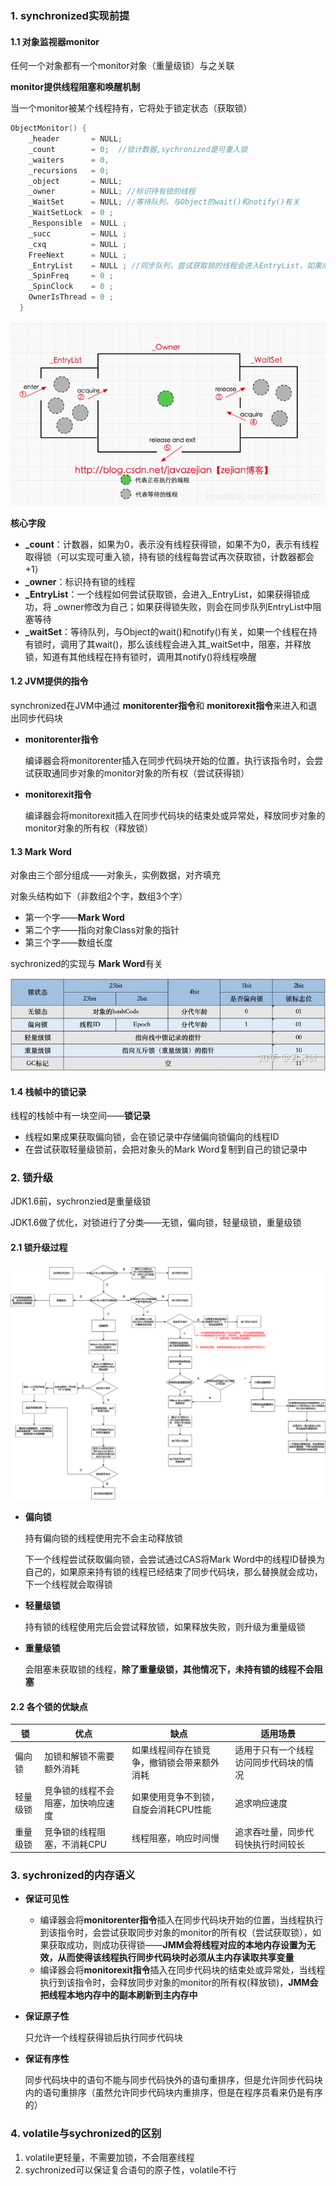 ### 1. synchronized实现前提

#### 1.1 对象监视器monitor

任何一个对象都有一个monitor对象（重量级锁）与之关联

**monitor提供线程阻塞和唤醒机制**

当一个monitor被某个线程持有，它将处于锁定状态（获取锁）

```C++
ObjectMonitor() {
    _header       = NULL;
    _count        = 0;  //锁计数器,sychronized是可重入锁
    _waiters      = 0,  
    _recursions   = 0;
    _object       = NULL;
    _owner        = NULL; //标识持有锁的线程
    _WaitSet      = NULL; //等待队列，与Object的wait()和notify()有关
    _WaitSetLock  = 0 ;
    _Responsible  = NULL ;
    _succ         = NULL ;
    _cxq          = NULL ;
    FreeNext      = NULL ;
    _EntryList    = NULL ; //同步队列，尝试获取锁的线程会进入EntryList，如果成功获得锁，则设置monitor的_owner为，如果没有成功获得锁，在EntryList中阻塞等待
    _SpinFreq     = 0 ;
    _SpinClock    = 0 ;
    OwnerIsThread = 0 ;
  }
```

![11](p/12.png)

**核心字段**

* **_count**：计数器，如果为0，表示没有线程获得锁，如果不为0，表示有线程取得锁（可以实现可重入锁，持有锁的线程每尝试再次获取锁，计数器都会+1）
* **_owner**：标识持有锁的线程
* **_EntryList**：一个线程如何尝试获取锁，会进入_EntryList，如果获得锁成功，将 _owner修改为自己；如果获得锁失败，则会在同步队列EntryList中阻塞等待
* **_waitSet**：等待队列，与Object的wait()和notify()有关，如果一个线程在持有锁时，调用了其wait()，那么该线程会进入其_waitSet中，阻塞，并释放锁，知道有其他线程在持有锁时，调用其notify()将线程唤醒

#### 1.2 JVM提供的指令

synchronized在JVM中通过 **monitorenter指令**和 **monitorexit指令**来进入和退出同步代码块

* **monitorenter指令**
  
  编译器会将monitorenter插入在同步代码块开始的位置，执行该指令时，会尝试获取通同步对象的monitor对象的所有权（尝试获得锁）

* **monitorexit指令**
  
  编译器会将monitorexit插入在同步代码块的结束处或异常处，释放同步对象的monitor对象的所有权（释放锁）

#### 1.3 Mark Word

对象由三个部分组成——对象头，实例数据，对齐填充

对象头结构如下（非数组2个字，数组3个字）

* 第一个字——**Mark Word**
* 第二个字——指向对象Class对象的指针
* 第三个字——数组长度

sychronized的实现与 **Mark Word**有关

![11](p/8.jpg)

#### 1.4 栈帧中的锁记录

线程的栈帧中有一块空间——**锁记录**

* 线程如果成果获取偏向锁，会在锁记录中存储偏向锁偏向的线程ID
* 在尝试获取轻量级锁前，会把对象头的Mark Word复制到自己的锁记录中

### 2. 锁升级

JDK1.6前，sychronzied是重量级锁

JDK1.6做了优化，对锁进行了分类——无锁，偏向锁，轻量级锁，重量级锁

#### 2.1 锁升级过程

<img title="" src="p/偏向锁.png" alt="11" width="818">

* **偏向锁**
  
  持有偏向锁的线程使用完不会主动释放锁
  
  下一个线程尝试获取偏向锁，会尝试通过CAS将Mark Word中的线程ID替换为自己的，如果原来持有锁的线程已经结束了同步代码块，那么替换就会成功，下一个线程就会取得锁

* **轻量级锁**
  
  持有锁的线程使用完后会尝试释放锁，如果释放失败，则升级为重量级锁

* **重量级锁**
  
  会阻塞未获取锁的线程，**除了重量级锁，其他情况下，未持有锁的线程不会阻塞**

#### 2.2 各个锁的优缺点

| 锁    | 优点                | 缺点                    | 适用场景                |
| ---- | ----------------- | --------------------- | ------------------- |
| 偏向锁  | 加锁和解锁不需要额外消耗      | 如果线程间存在锁竞争，撤销锁会带来额外消耗 | 适用于只有一个线程访问同步代码块的情况 |
| 轻量级锁 | 竞争锁的线程不会阻塞，加快响应速度 | 如果使用竞争不到锁，自旋会消耗CPU性能  | 追求响应速度              |
| 重量级锁 | 竞争锁的线程阻塞，不消耗CPU   | 线程阻塞，响应时间慢            | 追求吞吐量，同步代码快执行时间较长   |

### 3. sychronized的内存语义

* **保证可见性**
  
  * 编译器会将**monitorenter指令**插入在同步代码块开始的位置，当线程执行到该指令时，会尝试获取同步对象的monitor的所有权（尝试获取锁），如果获取成功，则成功获得锁——**JMM会将线程对应的本地内存设置为无效，从而使得该线程执行同步代码块时必须从主内存读取共享变量**
  * 编译器会将**monitorexit指令**插入在同步代码块的结束处或异常处，当线程执行到该指令时，会释放同步对象的monitor的所有权(释放锁)，**JMM会把线程本地内存中的副本刷新到主内存中**

* **保证原子性**
  
  只允许一个线程获得锁后执行同步代码块

* **保证有序性**
  
  同步代码块中的语句不能与同步代码快外的语句重排序，但是允许同步代码块内的语句重排序（虽然允许同步代码块内重排序，但是在程序员看来仍是有序的）

### 4. volatile与sychronized的区别

1. volatile更轻量，不需要加锁，不会阻塞线程
2. sychronized可以保证复合语句的原子性，volatile不行